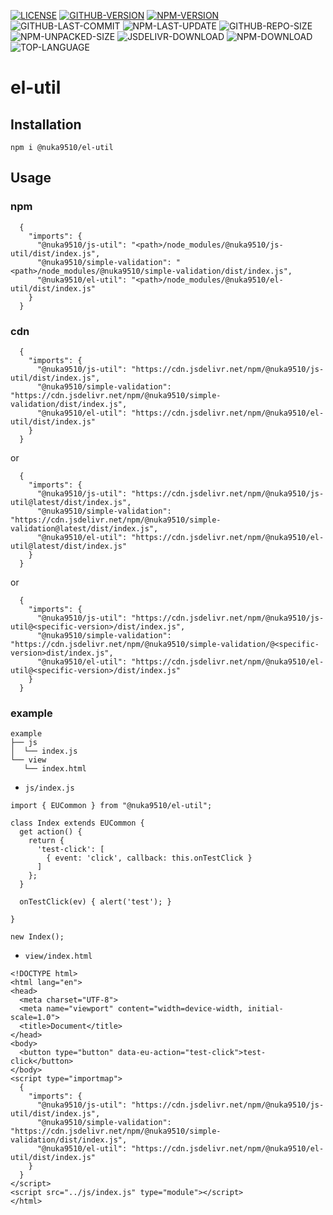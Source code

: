 [![LICENSE][license]][license-url]
[![GITHUB-VERSION][github-version]][github-version-url]
[![NPM-VERSION][npm-version]][npm-version-url]
![GITHUB-LAST-COMMIT][github-last-commit]
![NPM-LAST-UPDATE][npm-last-update]
![GITHUB-REPO-SIZE][github-repo-size]
![NPM-UNPACKED-SIZE][npm-unpacked-size]
![JSDELIVR-DOWNLOAD][jsdelivr-download]
![NPM-DOWNLOAD][npm-download]
![TOP-LANGUAGE][top-language]

[license]: https://img.shields.io/npm/l/%40nuka9510%2Fel-util
[license-url]: https://github.com/nuka9510/el-util/blob/main/LICENSE

[github-version]: https://img.shields.io/github/package-json/v/nuka9510/el-util?logo=github
[github-version-url]: https://github.com/nuka9510/el-util

[npm-version]: https://img.shields.io/npm/v/%40nuka9510%2Fel-util?logo=npm
[npm-version-url]: https://www.npmjs.com/package/@nuka9510/el-util

[github-last-commit]: https://img.shields.io/github/last-commit/nuka9510/el-util?logo=github

[npm-last-update]: https://img.shields.io/npm/last-update/%40nuka9510%2Fel-util?logo=npm

[github-repo-size]: https://img.shields.io/github/repo-size/nuka9510/el-util?logo=github

[npm-unpacked-size]: https://img.shields.io/npm/unpacked-size/%40nuka9510%2Fel-util?logo=npm

[jsdelivr-download]: https://img.shields.io/jsdelivr/npm/hm/%40nuka9510/el-util?logo=jsdelivr

[npm-download]: https://img.shields.io/npm/dm/%40nuka9510%2Fel-util?logo=npm

[top-language]: https://img.shields.io/github/languages/top/nuka9510/el-util

# el-util
## Installation
```
npm i @nuka9510/el-util
```
## Usage
### npm
```
  {
    "imports": {
      "@nuka9510/js-util": "<path>/node_modules/@nuka9510/js-util/dist/index.js",
      "@nuka9510/simple-validation": "<path>/node_modules/@nuka9510/simple-validation/dist/index.js",
      "@nuka9510/el-util": "<path>/node_modules/@nuka9510/el-util/dist/index.js"
    }
  }
```
### cdn
```
  {
    "imports": {
      "@nuka9510/js-util": "https://cdn.jsdelivr.net/npm/@nuka9510/js-util/dist/index.js",
      "@nuka9510/simple-validation": "https://cdn.jsdelivr.net/npm/@nuka9510/simple-validation/dist/index.js",
      "@nuka9510/el-util": "https://cdn.jsdelivr.net/npm/@nuka9510/el-util/dist/index.js"
    }
  }
```
or
```
  {
    "imports": {
      "@nuka9510/js-util": "https://cdn.jsdelivr.net/npm/@nuka9510/js-util@latest/dist/index.js",
      "@nuka9510/simple-validation": "https://cdn.jsdelivr.net/npm/@nuka9510/simple-validation@latest/dist/index.js",
      "@nuka9510/el-util": "https://cdn.jsdelivr.net/npm/@nuka9510/el-util@latest/dist/index.js"
    }
  }
```
or
```
  {
    "imports": {
      "@nuka9510/js-util": "https://cdn.jsdelivr.net/npm/@nuka9510/js-util@<specific-version>/dist/index.js",
      "@nuka9510/simple-validation": "https://cdn.jsdelivr.net/npm/@nuka9510/simple-validation/@<specific-version>dist/index.js",
      "@nuka9510/el-util": "https://cdn.jsdelivr.net/npm/@nuka9510/el-util@<specific-version>/dist/index.js"
    }
  }
```
### example
```
example
├── js
│  └── index.js
└── view
   └── index.html
```
- `js/index.js`
```
import { EUCommon } from "@nuka9510/el-util";

class Index extends EUCommon {
  get action() {
    return {
      'test-click': [
        { event: 'click', callback: this.onTestClick }
      ]
    };
  }

  onTestClick(ev) { alert('test'); }

}

new Index();
```
- `view/index.html`
```
<!DOCTYPE html>
<html lang="en">
<head>
  <meta charset="UTF-8">
  <meta name="viewport" content="width=device-width, initial-scale=1.0">
  <title>Document</title>
</head>
<body>
  <button type="button" data-eu-action="test-click">test-click</button>
</body>
<script type="importmap">
  {
    "imports": {
      "@nuka9510/js-util": "https://cdn.jsdelivr.net/npm/@nuka9510/js-util/dist/index.js",
      "@nuka9510/simple-validation": "https://cdn.jsdelivr.net/npm/@nuka9510/simple-validation/dist/index.js",
      "@nuka9510/el-util": "https://cdn.jsdelivr.net/npm/@nuka9510/el-util/dist/index.js"
    }
  }
</script>
<script src="../js/index.js" type="module"></script>
</html>
```
